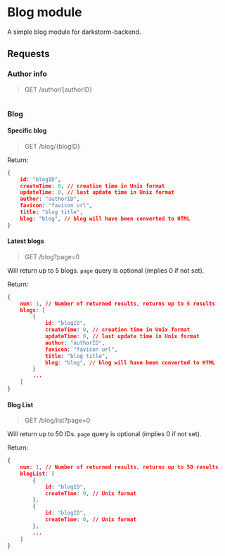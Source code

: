 # Blog module

A simple blog module for darkstorm-backend.

## Requests

### Author info

> GET /author/{authorID}

```json
```

### Blog

#### Specific blog

> GET /blog/{blogID}

Return:

```json
{
    id: "blogID",
    createTime: 0, // creation time in Unix format
    updateTime: 0, // last update time in Unix format
    author: "authorID",
    favicon: "favicon url",
    title: "blog title",
    blog: "blog", // blog will have been converted to HTML
}
```

#### Latest blogs

> GET /blog?page=0

Will return up to 5 blogs. `page` query is optional (implies 0 if not set).

Return:

```json
{
    num: 1, // Number of returned results, returns up to 5 results
    blogs: [
        {
            id: "blogID",
            createTime: 0, // creation time in Unix format
            updateTime: 0, // last update time in Unix format
            author: "authorID",
            favicon: "favicon url",
            title: "blog title",
            blog: "blog", // blog will have been converted to HTML
        }
        ...
    ]
}
```

#### Blog List

> GET /blog/list?page=0

Will return up to 50 IDs. `page` query is optional (implies 0 if not set).

Return:

```json
{
    num: 1, // Number of returned results, returns up to 50 results
    blogList: [
        {
            id: "blogID",
            createTime: 0, // Unix format
        },
        {
            id: "blogID",
            createTime: 0, // Unix format
        },
        ...
    ]
}
```

